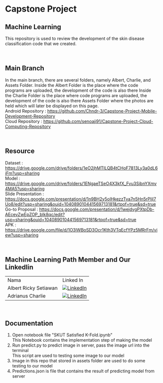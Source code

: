 # Capstone Project
## Machine Learning

This repository is used to review the development of the skin disease classification code that we created.

<br/>

## Main Branch
In the main branch, there are several folders, namely Albert, Charlie, and Assets Folder.
Inside the Albert Folder is the place where the code programs are uploaded, the development of the code is also there
Inside the Charlie Folder is the place where code programs are uploaded, the development of the code is also there
Assets Folder where the photos are held which will later be displayed on this page. <br/>
Android Repository : https://github.com/Chndr-3/Capstone-Project-Mobile-Development-Repository<br/>
Cloud Repository   : https://github.com/senoaji91/Capstone-Project-Cloud-Computing-Repository

<br/>

## Resource
Dataset              : https://drive.google.com/drive/folders/1eO2jhMTILQB4tCHoF7813Ly3a0dL6iFm?usp=sharing <br/>
Model                : https://drive.google.com/drive/folders/1ENgaeTSeO4X3kfX_Fvu3SibnYXmv4MA5?usp=sharing <br/>
Slide Presentation   : https://docs.google.com/presentation/d/1n9BH2y5oIHkezzTva7n5Hn5rPIjI7Uo8/edit?usp=sharing&ouid=104089010441569713181&rtpof=true&sd=true <br/>
Go-to Proposal       : https://docs.google.com/presentation/d/1wejdvgPXtpDb-AEcevZwEpZOP_bIk8qc/edit?usp=sharing&ouid=104089010441569713181&rtpof=true&sd=true <br/>
APK                  : https://drive.google.com/file/d/1O3lWBoSD3Ocr1Kth3VTqEcfYPz5MRrFm/view?usp=sharing

<br/>

## Machine Learning Path Member and Our Linkedlin
|     |     |
| --- | --- |
| Nama | Linked In |
| Albert Ricky Setiawan        | [![LinkedIn](https://img.shields.io/badge/LinkedIn-0077B5?style=for-the-badge&logo=linkedin&logoColor=white)](https://www.linkedin.com/in/albert-ricky-setiawan-440a92138) |
| Adrianus Charlie | [![LinkedIn](https://img.shields.io/badge/LinkedIn-0077B5?style=for-the-badge&logo=linkedin&logoColor=white)](https://www.linkedin.com/in/adrianus-charlie-5b181a1b5) |

<br/>

## Documentation
1. Open notebook file "SKUT Satisfied K-Fold.ipynb"<br/>
   This Notebook contains the implementation step of making the model <br/>
2. Run predict.py to predict image in server, pass the image url into the terminal<br/>
   This script are used to testing some image to our model <br/>
3. Image in this repo that stored in assets folder are used to do some testing to our model <br/>
4. Predictions.json is file that contains the result of predicting model from server
